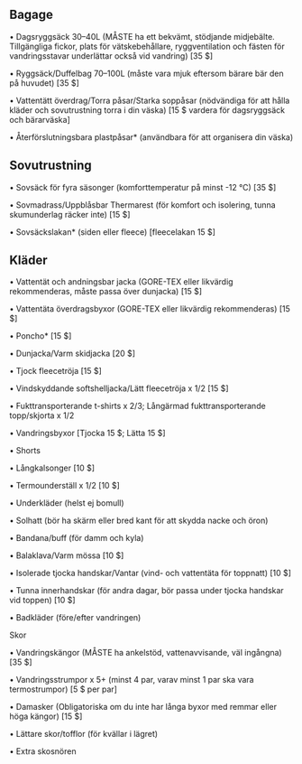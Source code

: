 

## Bagage

• Dagsryggsäck 30–40L (MÅSTE ha ett bekvämt, stödjande midjebälte. Tillgängliga fickor,
plats för vätskebehållare, ryggventilation och fästen för vandringsstavar underlättar också
vid vandring) [35 $]

• Ryggsäck/Duffelbag 70–100L (måste vara mjuk eftersom bärare bär den på huvudet) [35 $]

• Vattentätt överdrag/Torra påsar/Starka soppåsar (nödvändiga för att hålla kläder och
sovutrustning torra i din väska) [15 $ vardera för dagsryggsäck och bärarväska]

• Återförslutningsbara plastpåsar* (användbara för att organisera din väska)

## Sovutrustning

• Sovsäck för fyra säsonger (komforttemperatur på minst -12 °C) [35 $]

• Sovmadrass/Uppblåsbar Thermarest (för komfort och isolering, tunna skumunderlag räcker
inte) [15 $]

• Sovsäckslakan* (siden eller fleece) [fleecelakan 15 $]

## Kläder

• Vattentät och andningsbar jacka (GORE-TEX eller likvärdig rekommenderas, måste passa
över dunjacka) [15 $]

• Vattentäta överdragsbyxor (GORE-TEX eller likvärdig rekommenderas) [15 $]

• Poncho* [15 $]

• Dunjacka/Varm skidjacka [20 $]

• Tjock fleecetröja [15 $]

• Vindskyddande softshelljacka/Lätt fleecetröja x 1/2 [15 $]

• Fukttransporterande t-shirts x 2/3; Långärmad fukttransporterande topp/skjorta x 1/2

• Vandringsbyxor [Tjocka 15 $; Lätta 15 $]

• Shorts

• Långkalsonger [10 $]

• Termounderställ x 1/2 [10 $]

• Underkläder (helst ej bomull)

• Solhatt (bör ha skärm eller bred kant för att skydda nacke och öron)

• Bandana/buff (för damm och kyla)

• Balaklava/Varm mössa [10 $]

• Isolerade tjocka handskar/Vantar (vind- och vattentäta för toppnatt) [10 $]

• Tunna innerhandskar (för andra dagar, bör passa under tjocka handskar vid toppen) [10 $]

• Badkläder (före/efter vandringen)

Skor

• Vandringskängor (MÅSTE ha ankelstöd, vattenavvisande, väl ingångna) [35 $]

• Vandringsstrumpor x 5+ (minst 4 par, varav minst 1 par ska vara termostrumpor) [5 $ per
par]

• Damasker (Obligatoriska om du inte har långa byxor med remmar eller höga kängor) [15 $]

• Lättare skor/tofflor (för kvällar i lägret)

• Extra skosnören
